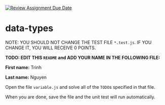 [![Review Assignment Due Date](https://classroom.github.com/assets/deadline-readme-button-24ddc0f5d75046c5622901739e7c5dd533143b0c8e959d652212380cedb1ea36.svg)](https://classroom.github.com/a/eWihw9aH)
# data-types

NOTE: YOU SHOULD NOT CHANGE THE TEST FILE `*.test.js`. IF YOU CHANGE IT, YOU WILL RECEIVE 0 POINTS.

**TODO: EDIT THIS `README` and ADD YOUR NAME IN THE FOLLOWING FILE:**

**First name:** Trinh

**Last name:** Nguyen

Open the file `variable.js` and solve all of the `TODO`s specified in that file.

When you are done, save the file and the unit test will run automatically.
